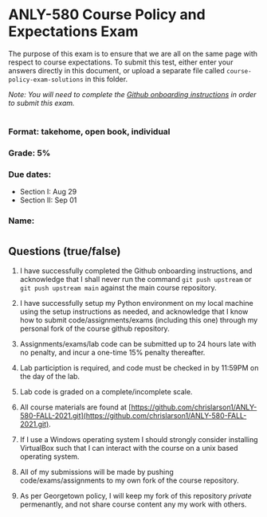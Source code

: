 # ANLY-580 Course Policy and Expectations Exam

The purpose of this exam is to ensure that we are all on the same page with respect to course expectations. To submit this test, either enter your answers directly in this document, or upload a separate file called `course-policy-exam-solutions` in this folder. 

*Note: You will need to complete the [Github onboarding instructions](https://github.com/chrislarson1/GU-ANLY-580-FALL-2021/blob/main/github-setup.md) in order to submit this exam.*

#
### Format: takehome, open book, individual

### Grade: 5%

### Due dates: 
 - Section I: Aug 29
 - Section II: Sep 01

### Name:

#
##  Questions (true/false)

1. I have successfully completed the Github onboarding instructions, and acknowledge that I shall never run the command `git push upstream` or `git push upstream main` against the main course repository.

2. I have successfully setup my Python environment on my local machine using the setup instructions as needed, and acknowledge that I know how to submit code/assignments/exams (including this one) through my personal fork of the course github repository.

3. Assignments/exams/lab code can be submitted up to 24 hours late with no penalty, and incur a one-time 15% penalty thereafter.

4. Lab particiption is required, and code must be checked in by 11:59PM on the day of the lab.

5. Lab code is graded on a complete/incomplete scale.

6. All course materials are found at [https://github.com/chrislarson1/ANLY-580-FALL-2021.git](https://github.com/chrislarson1/ANLY-580-FALL-2021.git).

7. If I use a Windows operating system I should strongly consider installing VirtualBox such that I can interact with the course on a unix based operating system.

8. All of my submissions will be made by pushing code/exams/assignments to my own fork of the course repository.

9. As per Georgetown policy, I will keep my fork of this repository *private* permenantly, and not share course content any my work with others. 